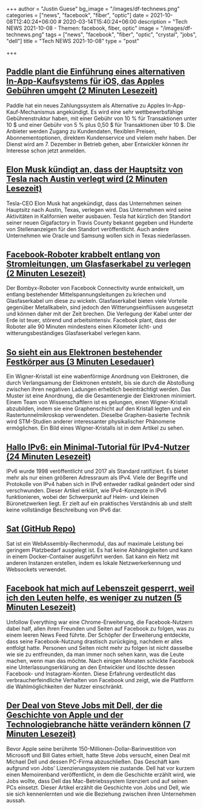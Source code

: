 +++
author = "Justin Guese"
bg_image = "/images/df-technews.png"
categories = ["news", "facebook", "fiber", "optic"]
date = 2021-10-08T12:40:24+06:00 # 2020-03-14T15:40:24+06:00
description = "Tech NEWS 2021-10-08 - Themen: facebook, fiber, optic"
image = "/images/df-technews.png"
tags = ["news", "facebook", "fiber", "optic", "crystal", "jobs", "dell"]
title = "Tech NEWS 2021-10-08"
type = "post"

+++

## [Paddle plant die Einführung eines alternativen In-App-Kaufsystems für iOS, das Apples Gebühren umgeht (2 Minuten Lesezeit)](https://www.macrumors.com/2021/10/07/paddle-plans-alternative-in-app-purchase-system/)

 Paddle hat ein neues Zahlungssystem als Alternative zu Apples In-App-Kauf-Mechanismus angekündigt. Es wird eine sehr wettbewerbsfähige Gebührenstruktur haben, mit einer Gebühr von 10 % für Transaktionen unter 10 $ und einer Gebühr von 5 % plus 0,50 $ für Transaktionen über 10 $. Die Anbieter werden Zugang zu Kundendaten, flexiblen Preisen, Abonnementoptionen, direktem Kundenservice und vielem mehr haben. Der Dienst wird am 7. Dezember in Betrieb gehen, aber Entwickler können ihr Interesse schon jetzt anmelden.

## [Elon Musk kündigt an, dass der Hauptsitz von Tesla nach Austin verlegt wird (2 Minuten Lesezeit)](https://www.kxan.com/news/business/elon-musk-announces-teslas-headquarters-will-move-to-austin/)

 Tesla-CEO Elon Musk hat angekündigt, dass das Unternehmen seinen Hauptsitz nach Austin, Texas, verlegen wird. Das Unternehmen wird seine Aktivitäten in Kalifornien weiter ausbauen. Tesla hat kürzlich den Standort seiner neuen Gigafactory in Travis County bekannt gegeben und Hunderte von Stellenanzeigen für den Standort veröffentlicht. Auch andere Unternehmen wie Oracle und Samsung wollen sich in Texas niederlassen.

## [Facebook-Roboter krabbelt entlang von Stromleitungen, um Glasfaserkabel zu verlegen (2 Minuten Lesezeit)](https://newatlas.com/robotics/bombyx-facebook-robot-power-lines-fiber-optic-cable/)

 Der Bombyx-Roboter von Facebook Connectivity wurde entwickelt, um entlang bestehender Mittelspannungsleitungen zu kriechen und Glasfaserkabel um diese zu wickeln. Glasfaserkabel bieten viele Vorteile gegenüber Metallkabeln, sind jedoch den Witterungseinflüssen ausgesetzt und können daher mit der Zeit brechen. Die Verlegung der Kabel unter der Erde ist teuer, störend und arbeitsintensiv. Facebook plant, dass der Roboter alle 90 Minuten mindestens einen Kilometer licht- und witterungsbeständiges Glasfaserkabel verlegen kann.

## [So sieht ein aus Elektronen bestehender Festkörper aus (3 Minuten Lesedauer)](https://www.nature.com/articles/d41586-021-02657-6)

 Ein Wigner-Kristall ist eine wabenförmige Anordnung von Elektronen, die durch Verlangsamung der Elektronen entsteht, bis sie durch die Abstoßung zwischen ihren negativen Ladungen erheblich beeinträchtigt werden. Das Muster ist eine Anordnung, die die Gesamtenergie der Elektronen minimiert. Einem Team von Wissenschaftlern ist es gelungen, einen Wigner-Kristall abzubilden, indem sie eine Graphenschicht auf den Kristall legten und ein Rastertunnelmikroskop verwendeten. Dieselbe Graphen-basierte Technik wird STM-Studien anderer interessanter physikalischer Phänomene ermöglichen. Ein Bild eines Wigner-Kristalls ist in dem Artikel zu sehen.

## [Hallo IPv6: ein Minimal-Tutorial für IPv4-Nutzer (24 Minuten Lesezeit)](https://metebalci.com/blog/hello-ipv6/)

 IPv6 wurde 1998 veröffentlicht und 2017 als Standard ratifiziert. Es bietet mehr als nur einen größeren Adressraum als IPv4. Viele der Begriffe und Protokolle von IPv4 haben sich in IPv6 entweder radikal geändert oder sind verschwunden. Dieser Artikel erklärt, wie IPv4-Konzepte in IPv6 funktionieren, wobei der Schwerpunkt auf Heim- und kleinen Büronetzwerken liegt. Er zielt auf ein praktisches Verständnis ab und stellt keine vollständige Beschreibung von IPv6 dar.

## [Sat (GitHub Repo)](https://github.com/suborbital/sat)

 Sat ist ein WebAssembly-Rechenmodul, das auf maximale Leistung bei geringem Platzbedarf ausgelegt ist. Es hat keine Abhängigkeiten und kann in einem Docker-Container ausgeführt werden. Sat kann ein Netz mit anderen Instanzen erstellen, indem es lokale Netzwerkerkennung und Websockets verwendet.

## [Facebook hat mich auf Lebenszeit gesperrt, weil ich den Leuten helfe, es weniger zu nutzen (5 Minuten Lesezeit)](https://slate.com/technology/2021/10/facebook-unfollow-everything-cease-desist.html)

 Unfollow Everything war eine Chrome-Erweiterung, die Facebook-Nutzern dabei half, allen ihren Freunden und Seiten auf Facebook zu folgen, was zu einem leeren News Feed führte. Der Schöpfer der Erweiterung entdeckte, dass seine Facebook-Nutzung drastisch zurückging, nachdem er alles entfolgt hatte. Personen und Seiten nicht mehr zu folgen ist nicht dasselbe wie sie zu entfreunden, da man immer noch sehen kann, was die Leute machen, wenn man das möchte. Nach einigen Monaten schickte Facebook eine Unterlassungserklärung an den Entwickler und löschte dessen Facebook- und Instagram-Konten. Diese Erfahrung verdeutlicht das verbraucherfeindliche Verhalten von Facebook und zeigt, wie die Plattform die Wahlmöglichkeiten der Nutzer einschränkt.

## [Der Deal von Steve Jobs mit Dell, der die Geschichte von Apple und der Technologiebranche hätte verändern können (7 Minuten Lesezeit)](https://www.cnet.com/tech/computing/the-steve-jobs-deal-with-dell-that-could-have-changed-apple-and-tech-history/)

 Bevor Apple seine berühmte 150-Millionen-Dollar-Barinvestition von Microsoft und Bill Gates erhielt, hatte Steve Jobs versucht, einen Deal mit Michael Dell und dessen PC-Firma abzuschließen. Das Geschäft kam aufgrund von Jobs' Lizenzierungssystem nie zustande. Dell hat vor kurzem einen Memoirenband veröffentlicht, in dem die Geschichte erzählt wird, wie Jobs wollte, dass Dell das Mac-Betriebssystem lizenziert und auf seinen PCs einsetzt. Dieser Artikel erzählt die Geschichte von Jobs und Dell, wie sie sich kennenlernten und wie die Beziehung zwischen ihren Unternehmen aussah.

